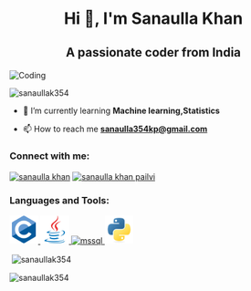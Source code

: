 <h1 align="center">Hi 👋, I'm Sanaulla Khan</h1>
<h2 align="center">A passionate coder from India</h2>
<img align="center" alt="Coding" width="600" src="https://encrypted-tbn0.gstatic.com/images?q=tbn:ANd9GcTZyOL7w9vqQkqmQtMfkXyBGAMrrpfy6S94MA&usqp=CAU">

<p align="left"> <img src="https://komarev.com/ghpvc/?username=sanaullak354&label=Profile%20views&color=0e75b6&style=flat" alt="sanaullak354" /> </p>

- 🌱 I’m currently learning **Machine learning,Statistics**

- 📫 How to reach me **sanaulla354kp@gmail.com**

<h3 align="left">Connect with me:</h3>
<p align="left">
<a href="https://twitter.com/sanaulla khan" target="blank"><img align="center" src="https://raw.githubusercontent.com/rahuldkjain/github-profile-readme-generator/master/src/images/icons/Social/twitter.svg" alt="sanaulla khan" height="40" width="50" /></a>
<a href="https://linkedin.com/in/sanaulla khan pailvi" target="blank"><img align="center" src="https://raw.githubusercontent.com/rahuldkjain/github-profile-readme-generator/master/src/images/icons/Social/linked-in-alt.svg" alt="sanaulla khan pailvi" height="40" width="50" /></a>
</p>

<h3 align="left">Languages and Tools:</h3>
<p align="left"> <a href="https://www.cprogramming.com/" target="_blank" rel="noreferrer"> <img src="https://raw.githubusercontent.com/devicons/devicon/master/icons/c/c-original.svg" alt="c" width="50" height="50"/> </a> <a href="https://www.java.com" target="_blank" rel="noreferrer"> <img src="https://raw.githubusercontent.com/devicons/devicon/master/icons/java/java-original.svg" alt="java" width="50" height="50"/> </a> <a href="https://www.microsoft.com/en-us/sql-server" target="_blank" rel="noreferrer"> <img src="https://www.svgrepo.com/show/303229/microsoft-sql-server-logo.svg" alt="mssql" width="50" height="50"/> </a> <a href="https://www.python.org" target="_blank" rel="noreferrer"> <img src="https://raw.githubusercontent.com/devicons/devicon/master/icons/python/python-original.svg" alt="python" width="50" height="50"/> </a> </p>



<p>&nbsp;<img align="center" src="https://github-readme-stats.vercel.app/api?username=sanaullak354&show_icons=true&locale=en" alt="sanaullak354" /></p>

<p><img align="center" src="https://github-readme-streak-stats.herokuapp.com/?user=sanaullak354&" alt="sanaullak354" /></p>
